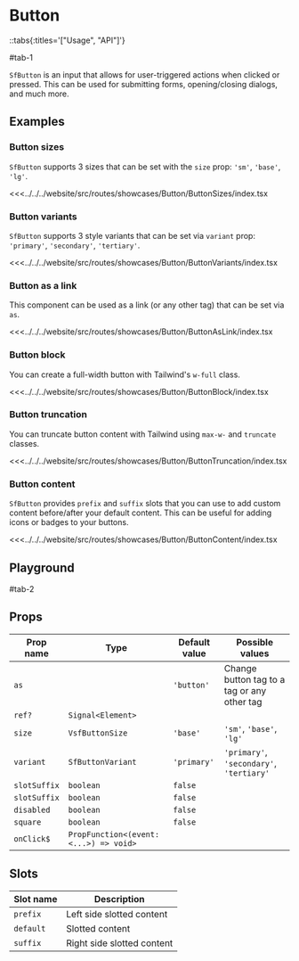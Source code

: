 # Button

::tabs{:titles='["Usage", "API"]'}

#tab-1

`SfButton` is an input that allows for user-triggered actions when clicked or pressed. This can be used for submitting forms, opening/closing dialogs, and much more.

## Examples

### Button sizes

`SfButton` supports 3 sizes that can be set with the `size` prop: `'sm'`, `'base'`, `'lg'`.

<Showcase showcase-name="Button/ButtonSizes" style="min-height:250px">

<<<../../../website/src/routes/showcases/Button/ButtonSizes/index.tsx

</Showcase>

### Button variants

`SfButton` supports 3 style variants that can be set via `variant` prop: `'primary'`, `'secondary'`, `'tertiary'`.

<Showcase showcase-name="Button/ButtonVariants" style="min-height:250px">

<<<../../../website/src/routes/showcases/Button/ButtonVariants/index.tsx

</Showcase>

### Button as a link

This component can be used as a link (or any other tag) that can be set via `as`.

<Showcase showcase-name="Button/ButtonAsLink" style="min-height:250px">

<<<../../../website/src/routes/showcases/Button/ButtonAsLink/index.tsx

</Showcase>

### Button block

You can create a full-width button with Tailwind's `w-full` class.

<Showcase showcase-name="Button/ButtonBlock">

<<<../../../website/src/routes/showcases/Button/ButtonBlock/index.tsx

</Showcase>

### Button truncation

You can truncate button content with Tailwind using `max-w-` and `truncate` classes.

<Showcase showcase-name="Button/ButtonTruncation">

<<<../../../website/src/routes/showcases/Button/ButtonTruncation/index.tsx

</Showcase>

### Button content

`SfButton` provides `prefix` and `suffix` slots that you can use to add custom content before/after your default content. This can be useful for adding icons or badges to your buttons.

<Showcase showcase-name="Button/ButtonContent" style="min-height:250px">

<<<../../../website/src/routes/showcases/Button/ButtonContent/index.tsx

</Showcase>

<!-- ## Accessibility notes

Button component can be rendered as `<button>` or `<a>` or any other tag by providing it with prop ::vue-only`tag`::::react-only`as`::. When rendered as `<button>` this component applies default `type='button'` if no other `type` is passed as a prop.

If you need to use Button with non-`<button>` tags like `<div>` you need to add `role='button'`. When this role is added to an element, the browser will send out an accessible alert event to assistive technology products which can then notify the user. You can override this behaviour by passing `role` prop by yourself. -->

## Playground

<Generate />

#tab-2

## Props

| Prop name    | Type                                   | Default value | Possible values                             |
| ------------ | -------------------------------------- | ------------- | ------------------------------------------- |
| `as`         |                                        | `'button'`    | Change button tag to a tag or any other tag |
| `ref?`       | `Signal<Element>`                      |               |                                             |
| `size`       | `VsfButtonSize`                        | `'base'`      | `'sm'`, `'base'`, `'lg'`                    |
| `variant`    | `SfButtonVariant`                      | `'primary'`   | `'primary'`, `'secondary'`, `'tertiary'`    |
| `slotSuffix` | `boolean`                              | `false`       |                                             |
| `slotSuffix` | `boolean`                              | `false`       |                                             |
| `disabled`   | `boolean`                              | `false`       |                                             |
| `square`     | `boolean`                              | `false`       |                                             |
| `onClick$`   | `PropFunction<(event: <...>) => void>` |               |                                             |

## Slots

| Slot name | Description                |
| --------- | -------------------------- |
| `prefix`  | Left side slotted content  |
| `default` | Slotted content            |
| `suffix`  | Right side slotted content |
